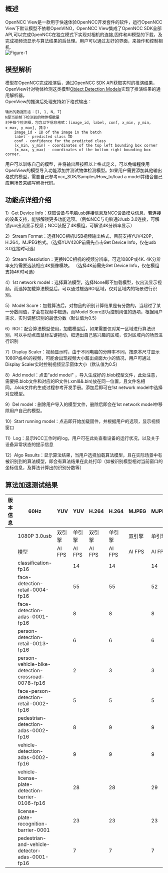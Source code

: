 ## 概述
OpenNCC View是一款用于快速体验OpenNCC开发套件的软件，运行OpenNCC View下默认模型不依赖OpenVINO，OpenNCC View集成了OpenNCC SDK全部API,可以完成OpenNCC在独立模式下实现对相机的连接,固件和AI模型的下载，及完成视频流显示与算法结果的后处理。用户可以通过友好的界面，来操作和控制相机.  
![Figure-1](/openncc/docimg/ch/NccViewF1.png)   

## 模型解析
模型在OpenNCC完成推演后，通过OpenNCC SDK API获取实时的推演结果，OpenView针对物体检测这类模型[Object Detection Models](https://docs.openvinotoolkit.org/2019_R1.1/usergroup1.html)实现了推演结果的通用解析器。  
    OpenView的推演后处理支持如下格式输出：

    输出的数据形态：[1, 1, N, 7]
    N是当前帧下检测到的物体框数量
    对于每个检测框，包含以下信息格式：[image_id, label, conf, x_min, y_min, x_max, y_max], 其中:
        image_id - ID of the image in the batch
        label - predicted class ID
        conf - confidence for the predicted class
        (x_min, y_min) - coordinates of the top left bounding box corner
        (x_max, y_max) - coordinates of the bottom right bounding box corner.  

用户可以训练自己的模型，并将输出层按照以上格式定义，可以免编程使用OpenView的模型导入功能添加并测试物体检测模型。如果用户需要添加其他输出格式的模型，需要自己参考ncc_SDK/Samples/How_to/load a model并结合自己应用场景来编写解析代码。
## 功能点详细介绍
1）Get Device Info：获取设备与电脑usb连接信息及NCC设备模块信息，若连接的设备支持，能够解锁更多功能选项。（例如NCC与电脑通过usb 3.0连接，可解锁yuv出流显示视频；NCC装配了4K模组，可解锁4K分辨率显示）

2）Stream Format：选择NCC相机USB视频输出格式，目前支持YUV420P，H.264，MJPEG格式。（选择YUV420P前需先点击Get Device Info，仅在usb 3.0连接时可选）

3）Stream Resolution：更换NCC相机的视频分辨率，可选1080P或4K. 4K分辨率支持需要选装相应4K摄像模块。 （选择4K前需先Get Device Info，仅在模组支持4K时可选）

4）1st network model：选择算法模型，选择None即不加载模型，仅出流显示视频，而选择加载算法模型后，可以通过框选ROI区域，仅对区域内的场景进行识别。

5）Model Score：加载算法后，对物品的识别计算结果是有分数的，当超过了某一分数阈值，才会在视频中框选，而Model Score即为控制阈值的选项，根据用户需求，实时调整识别的最低分数（默认值为0.5）

6）ROI：配合算法模型使用，加载模型后，如果需要仅对某一区域进行算法识别，可以手动点击鼠标左键拖动，框选出自己感兴趣的区域，仅对区域内的场景进行识别

7）Display Scaler：视频显示时，由于不同电脑的分辨率不同，按原本尺寸显示1080P或4K的视频，可能会出现视频大小超出桌面大小的情况，用户可通过Display Scaler实时控制视频显示窗体大小（默认值为0.5）

8）Add model：点击"add model"  ，导入生成好的.blob模型文件，此处注意，需要把.blob文件和对应的IR文件(.xml&&.bin)放在同一位置，且文件名相同。.blob文件的生成过程参考开发手册。添加后即可在1st network model中选择对应模型。

9）Del model：删除用户导入的模型文件，删除后即会在1st network model中移除用户自己的模型。

10）Start running model：点击即开始加载固件，并根据用户的选项，显示视频窗口

11）Log：显示NCC工作时的log，用户可在此处查看设备的运行状况，以及关于设备异常状态的提示信息

12）Algo Results：显示算法结果，当用户选择加载算法模型，且在实际场景中有被识别到的算法模型，即会有算法结果在此处打印（如被识别模型相对当前窗口的坐标信息，及算法计算出的识别分数等）  


## 算法加速测试结果
| 版本信息 | 60Hz                                              | YUV    | YUV    | H.264  | H.264  | MJPEG  | MJPEG  |
| -------- | ------------------------------------------------- | ------ | ------ | ------ | ------ | ------ | ------ |
|          | 1080P  3.0usb                                     | 双引擎 | 单引擎 | 双引擎 | 单引擎 | 双引擎 | 单引擎 |
|          | 模型                                              | AI FPS | AI FPS | AI FPS | AI FPS | AI FPS | AI FPS |
|          | classification-fp16                               |        | 14     |        | 14     |        | 14     |
|          | face-detection-retail-0004-fp16                   |        | 55     |        | 55     |        | 52     |
|          | face-detection-adas-0001-fp16                     |        | 8      |        | 8      |        | 8      |
|          | person-detection-retail-0013-fp16                 |        | 6      |        | 6      |        | 6      |
|          | person-vehicle-bike-detection-crossroad-0078-fp16 |        | 2      |        | 3      |        | 3      |
|          | face-person-detection-retail-0002-fp16            |        | 5      |        | 5      |        | 5      |
|          | pedestrian-detection-adas-0002-fp16               |        | 8      |        | 9      |        | 9      |
|          | vehicle-detection-adas-0002-fp16                  |        | 9      |        | 9      |        | 9      |
|          | vehicle-license-plate-detection-barrier-0106-fp16 |        | 28     |        | 28     |        | 29     |
|          | license-plate-recognition-barrier-0001            |        | 23     |        | 23     |        | 23     |
|          | pedestrian-and-vehicle-detector-adas-0001-fp16    |        | 7      |        | 7      |        | 7      |


